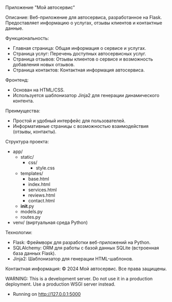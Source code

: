 Приложение "Мой автосервис"

Описание:
  Веб-приложение для автосервиса, разработанное на Flask.
  Предоставляет информацию о услугах, отзывы клиентов и контактные данные.

Функциональность:
  - Главная страница: Общая информация о сервисе и услугах.
  - Страница услуг: Перечень доступных автосервисных услуг.
  - Страница отзывов: Отзывы клиентов о сервисе и возможность добавления новых отзывов.
  - Страница контактов: Контактная информация автосервиса.

Фронтенд:
  - Основан на HTML/CSS.
  - Используется шаблонизатор Jinja2 для генерации динамического контента.

Преимущества:
  - Простой и удобный интерфейс для пользователей.
  - Информативные страницы с возможностью взаимодействия (отзывы, контакты).

Структура проекта:
  - app/
    - static/
      - css/
        - style.css
    - templates/
      - base.html
      - index.html
      - services.html
      - reviews.html
      - contact.html
    - __init__.py
    - models.py
    - routes.py
  - venv/ (виртуальная среда Python)

Технологии:
  - Flask: Фреймворк для разработки веб-приложений на Python.
  - SQLAlchemy: ORM для работы с базой данных SQLite (встроенная база данных Flask).
  - Jinja2: Шаблонизатор для генерации HTML-шаблонов.

Контактная информация:
  © 2024 Мой автосервис. Все права защищены.

WARNING: This is a development server. Do not use it in a production deployment. Use a production WSGI server instead.
 * Running on http://127.0.0.1:5000

